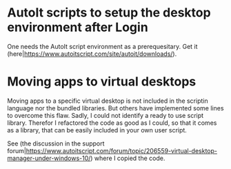 # AutoIt scripts to setup the desktop environment after Login

One needs the AutoIt script environment as a prerequesitary.
Get it (here|https://www.autoitscript.com/site/autoit/downloads/).

# Moving apps to virtual desktops

Moving apps to a specific virtual desktop is not included in the 
scriptin language nor the bundled libraries. But others have implemented
some lines to overcome this flaw. Sadly, I could not identify a ready
to use script library. Therefor I refactored the code as good as I 
could, so that it comes as a library, that can be easily included in
your own user script.

See (the discussion in the support forum|https://www.autoitscript.com/forum/topic/206559-virtual-desktop-manager-under-windows-10/)
where I copied the code.
